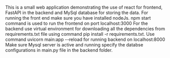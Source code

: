 This is a small web application demonstrating the use of react for frontend, FastAPI in the backend and MySql database for storing the data.
For running the front end make sure you have installed nodeJs. npm start command is used to run the frontend on port localhost:3000
For the backend use virtual environment for downloading all the dependencies from requirements.txt file using command pip install -r requirements.txt.
Use command uvicorn main:app --reload for running backend on localhost:8000
Make sure Mysql server is active and running specify the databse configurations in main.py file in the backend folder.
